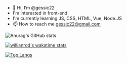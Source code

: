 - 👋 Hi, I’m @gessic22
- I'm interested in front-end.
- I'm currently learning JS, CSS, HTML, Vue, Node.JS
- 📫 How to reach me gessic22@gmail.com


![Anurag's GitHub stats](https://github-readme-stats.vercel.app/api?username=gessic22&show_icons=true&theme=default)


[![willianrod's wakatime stats](https://github-readme-stats.vercel.app/api/wakatime?username=gessic22)](https://github.com/anuraghazra/github-readme-stats)



[![Top Langs](https://github-readme-stats.vercel.app/api/top-langs/?username=gessic22&layout=compact)](https://github.com/gessic22/github-readme-stats)

